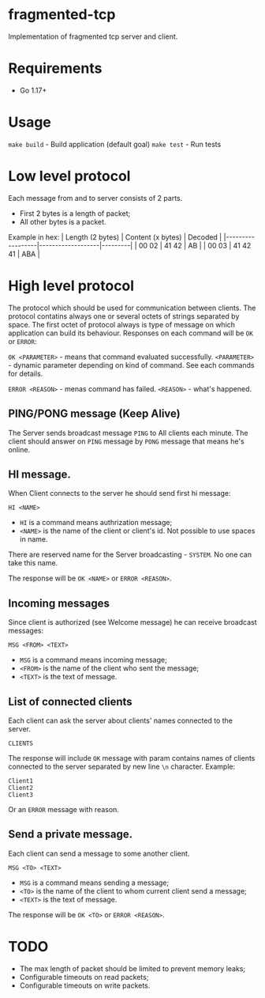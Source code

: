 # fragmented-tcp
Implementation of fragmented tcp server and client.

# Requirements
- Go 1.17+

# Usage

`make build` - Build application (default goal)
`make test`  - Run tests

# Low level protocol
Each message from and to server consists of 2 parts.
- First 2 bytes is a length of packet;
- All other bytes is a packet.

Example in hex:
| Length (2 bytes) | Content (x bytes) | Decoded |
|------------------|-------------------|---------|
| 00 02            | 41 42             | AB      |
| 00 03            | 41 42 41          | ABA     |

# High level protocol
The protocol which should be used for communication between clients.
The protocol contatins always one or several octets of strings separated by space.
The first octet of protocol always is type of message on which application can build its behaviour.
Responses on each command will be `OK` or `ERROR`:

`OK <PARAMETER>` - means that command evaluated successfully.
    `<PARAMETER>` - dynamic parameter depending on kind of command. See each commands for details.

`ERROR <REASON>` - menas command has failed.
    `<REASON>` - what's happened.

## PING/PONG message (Keep Alive)
The Server sends broadcast message `PING` to All clients each minute.
The client should answer on `PING` message by  `PONG` message that means he's online.

## HI message.
When Client connects to the server he should send first hi message:

`HI <NAME>`

- `HI` is a command means authrization message;
- `<NAME>` is the name of the client or client's id. Not possible to use spaces in name.

There are reserved name for the Server broadcasting - `SYSTEM`. No one can take this name.

The response will be `OK <NAME>` or `ERROR <REASON>`.

## Incoming messages
Since client is authorized (see Welcome message) he can receive broadcast messages:

`MSG <FROM> <TEXT>`

- `MSG` is a command means incoming message;
- `<FROM>` is the name of the client who sent the message;
- `<TEXT>` is the text of message.

## List of connected clients
Each client can ask the server about clients' names connected to the server.

`CLIENTS`

The response will include `OK` message with param contains names of clients connected to the server separated by new line `\n` character.
Example:
```
Client1
Client2
Client3
```
Or an `ERROR` message with reason.

## Send a private message.
Each client can send a message to some another client.

`MSG <TO> <TEXT>`

- `MSG` is a command means sending a message;
- `<TO>` is the name of the client to whom current client send a message;
- `<TEXT>` is the text of message.

The response will be `OK <TO>` or `ERROR <REASON>`. 

# TODO

- The max length of packet should be limited to prevent memory leaks;
- Configurable timeouts on read packets;
- Configurable timeouts on write packets.